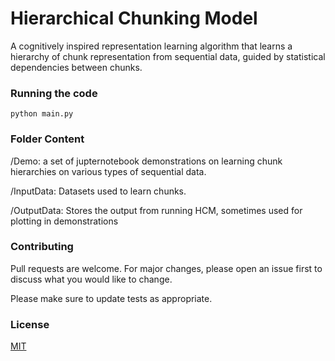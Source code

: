 # Hierarchical Chunking Model

A cognitively inspired representation learning algorithm that learns a hierarchy of chunk representation from sequential data, guided by statistical dependencies between chunks.

### Running the code
```shell
python main.py
```

### Folder Content

/Demo: a set of jupternotebook demonstrations on learning chunk hierarchies on various types of sequential data.

/InputData: Datasets used to learn chunks.

/OutputData: Stores the output from running HCM, sometimes used for plotting in demonstrations


### Contributing
Pull requests are welcome. For major changes, please open an issue first to discuss what you would like to change.

Please make sure to update tests as appropriate.

### License
[MIT](https://choosealicense.com/licenses/mit/)


